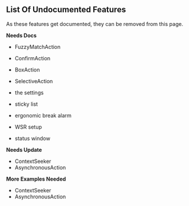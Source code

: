 ## List Of Undocumented Features

As these features get documented, they can be removed from this page.

**Needs Docs**

* FuzzyMatchAction
* ConfirmAction
* BoxAction
* SelectiveAction

* the settings
* sticky list
* ergonomic break alarm
* WSR setup
* status window

**Needs Update**

* ContextSeeker
* AsynchronousAction

**More Examples Needed**

* ContextSeeker
* AsynchronousAction